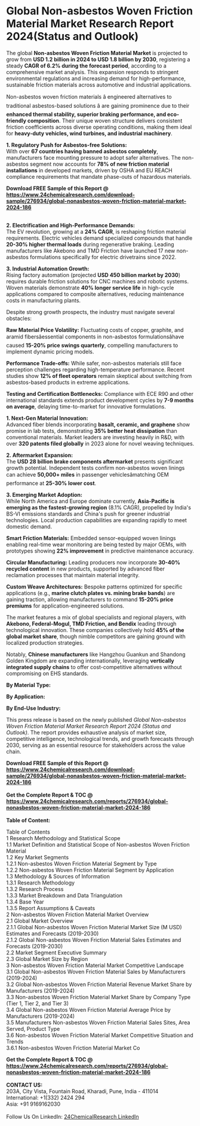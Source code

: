 <h1>Global Non-asbestos Woven Friction Material Market Research Report 2024(Status and Outlook)</h1><p>The global <strong>Non-asbestos Woven Friction Material Market</strong> is projected to grow from <strong>USD 1.2 billion in 2024 to USD 1.8 billion by 2030</strong>, registering a steady <strong>CAGR of 6.2% during the forecast period</strong>, according to a comprehensive market analysis. This expansion responds to stringent environmental regulations and increasing demand for high-performance, sustainable friction materials across automotive and industrial applications.</p><p>Non-asbestos woven friction materials â engineered alternatives to traditional asbestos-based solutions â are gaining prominence due to their <strong>enhanced thermal stability, superior braking performance, and eco-friendly composition</strong>. Their unique woven structure delivers consistent friction coefficients across diverse operating conditions, making them ideal for <strong>heavy-duty vehicles, wind turbines, and industrial machinery</strong>.</p><p><strong>1. Regulatory Push for Asbestos-free Solutions:</strong><br>
With over <strong>67 countries having banned asbestos completely</strong>, manufacturers face mounting pressure to adopt safer alternatives. The non-asbestos segment now accounts for <strong>78% of new friction material installations</strong> in developed markets, driven by OSHA and EU REACH compliance requirements that mandate phase-outs of hazardous materials.</p><div><b>Download FREE Sample of this Report @ 
            <a href="https://www.24chemicalresearch.com/download-sample/276934/global-nonasbestos-woven-friction-material-market-2024-186">
            https://www.24chemicalresearch.com/download-sample/276934/global-nonasbestos-woven-friction-material-market-2024-186</a></b></div><br><p><strong>2. Electrification and High-Performance Demands:</strong><br>
The EV revolution, growing at a <strong>24% CAGR</strong>, is reshaping friction material requirements. Electric vehicles demand specialized compounds that handle <strong>20-30% higher thermal loads</strong> during regenerative braking. Leading manufacturers like Akebono and TMD Friction have launched 17 new non-asbestos formulations specifically for electric drivetrains since 2022.</p><p><strong>3. Industrial Automation Growth:</strong><br>
Rising factory automation (projected <strong>USD 450 billion market by 2030</strong>) requires durable friction solutions for CNC machines and robotic systems. Woven materials demonstrate <strong>40% longer service life</strong> in high-cycle applications compared to composite alternatives, reducing maintenance costs in manufacturing plants.</p><p>Despite strong growth prospects, the industry must navigate several obstacles:</p><p><strong>Raw Material Price Volatility:</strong> Fluctuating costs of copper, graphite, and aramid fibersâessential components in non-asbestos formulationsâhave caused <strong>15-20% price swings quarterly</strong>, compelling manufacturers to implement dynamic pricing models.</p><p><strong>Performance Trade-offs:</strong> While safer, non-asbestos materials still face perception challenges regarding high-temperature performance. Recent studies show <strong>12% of fleet operators</strong> remain skeptical about switching from asbestos-based products in extreme applications.</p><p><strong>Testing and Certification Bottlenecks:</strong> Compliance with ECE R90 and other international standards extends product development cycles by <strong>7-9 months on average</strong>, delaying time-to-market for innovative formulations.</p><p><strong>1. Next-Gen Material Innovation:</strong><br>
Advanced fiber blends incorporating <strong>basalt, ceramic, and graphene</strong> show promise in lab tests, demonstrating <strong>35% better heat dissipation</strong> than conventional materials. Market leaders are investing heavily in R&amp;D, with over <strong>320 patents filed globally</strong> in 2023 alone for novel weaving techniques.</p><p><strong>2. Aftermarket Expansion:</strong><br>
The <strong>USD 28 billion brake components aftermarket</strong> presents significant growth potential. Independent tests confirm non-asbestos woven linings can achieve <strong>50,000+ miles</strong> in passenger vehiclesâmatching OEM performance at <strong>25-30% lower cost</strong>.</p><p><strong>3. Emerging Market Adoption:</strong><br>
While North America and Europe dominate currently, <strong>Asia-Pacific is emerging as the fastest-growing region</strong> (8.1% CAGR), propelled by India's BS-VI emissions standards and China's push for greener industrial technologies. Local production capabilities are expanding rapidly to meet domestic demand.</p><p><strong>Smart Friction Materials:</strong> Embedded sensor-equipped woven linings enabling real-time wear monitoring are being tested by major OEMs, with prototypes showing <strong>22% improvement</strong> in predictive maintenance accuracy.</p><p><strong>Circular Manufacturing:</strong> Leading producers now incorporate <strong>30-40% recycled content</strong> in new products, supported by advanced fiber reclamation processes that maintain material integrity.</p><p><strong>Custom Weave Architectures:</strong> Bespoke patterns optimized for specific applications (e.g., <strong>marine clutch plates vs. mining brake bands</strong>) are gaining traction, allowing manufacturers to command <strong>15-20% price premiums</strong> for application-engineered solutions.</p><p>The market features a mix of global specialists and regional players, with <strong>Akebono, Federal-Mogul, TMD Friction, and Bendix</strong> leading through technological innovation. These companies collectively hold <strong>45% of the global market share</strong>, though nimble competitors are gaining ground with localized production strategies.</p><p>Notably, <strong>Chinese manufacturers</strong> like Hangzhou Guankun and Shandong Golden Kingdom are expanding internationally, leveraging <strong>vertically integrated supply chains</strong> to offer cost-competitive alternatives without compromising on EHS standards.</p><p><strong>By Material Type:</strong></p><p><strong>By Application:</strong></p><p><strong>By End-Use Industry:</strong></p><p>This press release is based on the newly published <em>Global Non-asbestos Woven Friction Material Market Research Report 2024 (Status and Outlook)</em>. The report provides exhaustive analysis of market size, competitive intelligence, technological trends, and growth forecasts through 2030, serving as an essential resource for stakeholders across the value chain.</p><div><b>Download FREE Sample of this Report @ 
            <a href="https://www.24chemicalresearch.com/download-sample/276934/global-nonasbestos-woven-friction-material-market-2024-186">
            https://www.24chemicalresearch.com/download-sample/276934/global-nonasbestos-woven-friction-material-market-2024-186</a></b></div><br><div><b>Get the Complete Report & TOC @ 
            <a href="https://www.24chemicalresearch.com/reports/276934/global-nonasbestos-woven-friction-material-market-2024-186">
            https://www.24chemicalresearch.com/reports/276934/global-nonasbestos-woven-friction-material-market-2024-186</a></b></div><br>
            <b>Table of Content:</b><p>Table of Contents<br />
1 Research Methodology and Statistical Scope<br />
1.1 Market Definition and Statistical Scope of Non-asbestos Woven Friction Material<br />
1.2 Key Market Segments<br />
1.2.1 Non-asbestos Woven Friction Material Segment by Type<br />
1.2.2 Non-asbestos Woven Friction Material Segment by Application<br />
1.3 Methodology & Sources of Information<br />
1.3.1 Research Methodology<br />
1.3.2 Research Process<br />
1.3.3 Market Breakdown and Data Triangulation<br />
1.3.4 Base Year<br />
1.3.5 Report Assumptions & Caveats<br />
2 Non-asbestos Woven Friction Material Market Overview<br />
2.1 Global Market Overview<br />
2.1.1 Global Non-asbestos Woven Friction Material Market Size (M USD) Estimates and Forecasts (2019-2030)<br />
2.1.2 Global Non-asbestos Woven Friction Material Sales Estimates and Forecasts (2019-2030)<br />
2.2 Market Segment Executive Summary<br />
2.3 Global Market Size by Region<br />
3 Non-asbestos Woven Friction Material Market Competitive Landscape<br />
3.1 Global Non-asbestos Woven Friction Material Sales by Manufacturers (2019-2024)<br />
3.2 Global Non-asbestos Woven Friction Material Revenue Market Share by Manufacturers (2019-2024)<br />
3.3 Non-asbestos Woven Friction Material Market Share by Company Type (Tier 1, Tier 2, and Tier 3)<br />
3.4 Global Non-asbestos Woven Friction Material Average Price by Manufacturers (2019-2024)<br />
3.5 Manufacturers Non-asbestos Woven Friction Material Sales Sites, Area Served, Product Type<br />
3.6 Non-asbestos Woven Friction Material Market Competitive Situation and Trends<br />
3.6.1 Non-asbestos Woven Friction Material Market Co</p><div><b>Get the Complete Report & TOC @ 
            <a href="https://www.24chemicalresearch.com/reports/276934/global-nonasbestos-woven-friction-material-market-2024-186">
            https://www.24chemicalresearch.com/reports/276934/global-nonasbestos-woven-friction-material-market-2024-186</a></b></div><br><b>CONTACT US:</b><br>
            203A, City Vista, Fountain Road, Kharadi, Pune, India - 411014<br>
            International: +1(332) 2424 294<br>
            Asia: +91 9169162030 <br><br>
            Follow Us On LinkedIn: <a href="https://www.linkedin.com/company/24chemicalresearch/">24ChemicalResearch LinkedIn</a>
